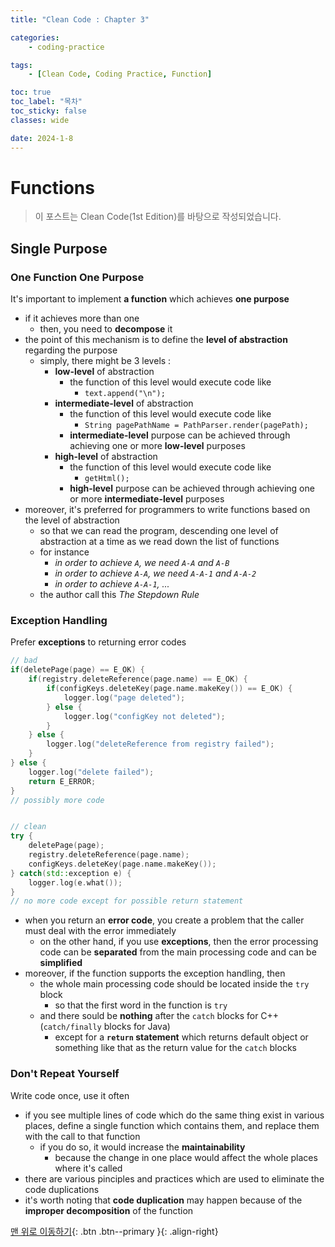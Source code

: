 ```yaml
---
title: "Clean Code : Chapter 3"

categories:
    - coding-practice

tags:
    - [Clean Code, Coding Practice, Function]

toc: true
toc_label: "목차"
toc_sticky: false
classes: wide

date: 2024-1-8
---
```


# Functions

> 이 포스트는 Clean Code(1st Edition)를 바탕으로 작성되었습니다.

## Single Purpose

### One Function One Purpose
It's important to implement **a function** which achieves **one purpose**
- if it achieves more than one
    * then, you need to **decompose** it
- the point of this mechanism is to define the **level of abstraction** regarding the purpose
    * simply, there might be 3 levels :
        + **low-level** of abstraction
            - the function of this level would execute code like
                * `text.append("\n");`
        + **intermediate-level** of abstraction
            - the function of this level would execute code like
                * `String pagePathName = PathParser.render(pagePath);`
            - **intermediate-level** purpose can be achieved through achieving one or more **low-level** purposes
        + **high-level** of abstraction
            - the function of this level would execute code like
                * `getHtml();`
            - **high-level** purpose can be achieved through achieving one or more **intermediate-level** purposes
- moreover, it's preferred for programmers to write functions based on the level of abstraction
    * so that we can read the program, descending one level of abstraction at a time as we read down the list of functions
    * for instance
        + *in order to achieve `A`, we need `A-A` and `A-B`*
        + *in order to achieve `A-A`, we need `A-A-1` and `A-A-2`*
        * *in order to achieve `A-A-1`, ...*
    * the author call this *The Stepdown Rule*

### Exception Handling
Prefer **exceptions** to returning error codes
```c++
// bad
if(deletePage(page) == E_OK) {
    if(registry.deleteReference(page.name) == E_OK) {
        if(configKeys.deleteKey(page.name.makeKey()) == E_OK) {
            logger.log("page deleted");
        } else {
            logger.log("configKey not deleted");
        }
    } else {
        logger.log("deleteReference from registry failed");
    }
} else {
    logger.log("delete failed");
    return E_ERROR;
}
// possibly more code


// clean
try {
    deletePage(page);
    registry.deleteReference(page.name);
    configKeys.deleteKey(page.name.makeKey());
} catch(std::exception e) {
    logger.log(e.what());
}
// no more code except for possible return statement
```
- when you return an **error code**, you create a problem that the caller must deal with the error immediately
    * on the other hand, if you use **exceptions**, then the error processing code can be **separated** from the main processing code and can be **simplified**
- moreover, if the function supports the exception handling, then
    * the whole main processing code should be located inside the `try` block
        + so that the first word in the function is `try`
    * and there sould be **nothing** after the `catch` blocks for C++(`catch/finally` blocks for Java)
        + except for a **`return` statement** which returns default object or something like that as the return value for the `catch` blocks 

### Don't Repeat Yourself
Write code once, use it often
- if you see multiple lines of code which do the same thing exist in various places, define a single function which contains them, and replace them with the call to that function
    * if you do so, it would increase the **maintainability**
        + because the change in one place would affect the whole places where it's called
- there are various pinciples and practices which are used to eliminate the code duplications
- it's worth noting that **code duplication** may happen because of the **improper decomposition** of the function


[맨 위로 이동하기](#){: .btn .btn--primary }{: .align-right}